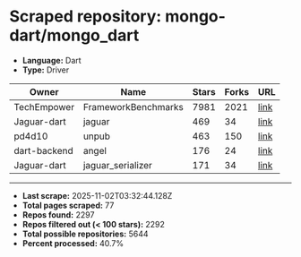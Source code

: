 # Scraped repository: mongo-dart/mongo_dart
* **Language:** Dart
* **Type:** Driver

| Owner | Name | Stars | Forks | URL |
|---|---|---|---|---|
| TechEmpower | FrameworkBenchmarks | 7981 | 2021 | [link](https://github.com/TechEmpower/FrameworkBenchmarks) |
| Jaguar-dart | jaguar | 469 | 34 | [link](https://github.com/Jaguar-dart/jaguar) |
| pd4d10 | unpub | 463 | 150 | [link](https://github.com/pd4d10/unpub) |
| dart-backend | angel | 176 | 24 | [link](https://github.com/dart-backend/angel) |
| Jaguar-dart | jaguar_serializer | 171 | 34 | [link](https://github.com/Jaguar-dart/jaguar_serializer) |

---
* **Last scrape:** 2025-11-02T03:32:44.128Z
* **Total pages scraped:** 77
* **Repos found:** 2297
* **Repos filtered out (< 100 stars):** 2292
* **Total possible repositories:** 5644
* **Percent processed:** 40.7%
